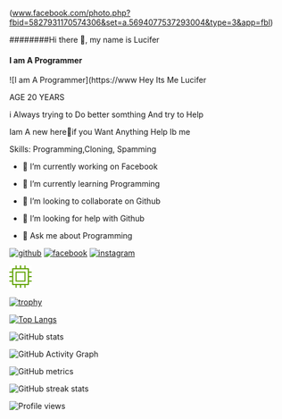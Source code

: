 (www.facebook.com/photo.php?fbid=5827931170574306&set=a.5694077537293004&type=3&app=fbl)



########Hi there 👋, my name is Lucifer

#### I am A Programmer

![I am A Programmer](https://www
Hey Its Me Lucifer

AGE 20 YEARS

i Always trying to Do better somthing And try to Help

Iam A new here🥰if you Want Anything Help Ib me

Skills: Programming,Cloning, Spamming 

- 🔭 I’m currently working on Facebook 

- 🌱 I’m currently learning Programming  

- 👯 I’m looking to collaborate on Github 

- 🤔 I’m looking for help with Github 

- 💬 Ask me about Programming  

[<img src='https://cdn.jsdelivr.net/npm/simple-icons@3.0.1/icons/github.svg' alt='github' height='40'>](https://github.com/AlUciFer666)  [<img src='https://cdn.jsdelivr.net/npm/simple-icons@3.0.1/icons/facebook.svg' alt='facebook' height='40'>](https://www.facebook.com/AR0SHIL)  [<img src='https://cdn.jsdelivr.net/npm/simple-icons@3.0.1/icons/instagram.svg' alt='instagram' height='40'>](https://www.instagram.com/b__e_a_s__t/)  

<a href='https://docs.github.com/en/developers'><img src='https://raw.githubusercontent.com/acervenky/animated-github-badges/master/assets/devbadge.gif' width='40' height='40'></a> 

[![trophy](https://github-profile-trophy.vercel.app/?username=AlUciFer666)](https://github.com/ryo-ma/github-profile-trophy)

[![Top Langs](https://github-readme-stats.vercel.app/api/top-langs/?username=AlUciFer666)](https://github.com/anuraghazra/github-readme-stats)

![GitHub stats](https://github-readme-stats.vercel.app/api?username=AlUciFer666&show_icons=true)  

![GitHub Activity Graph](https://activity-graph.herokuapp.com/graph?username=AlUciFer666)  

![GitHub metrics](https://metrics.lecoq.io/AlUciFer666)  

![GitHub streak stats](https://github-readme-streak-stats.herokuapp.com/?user=AlUciFer666)  

![Profile views](https://gpvc.arturio.dev/AlUciFer666)  
